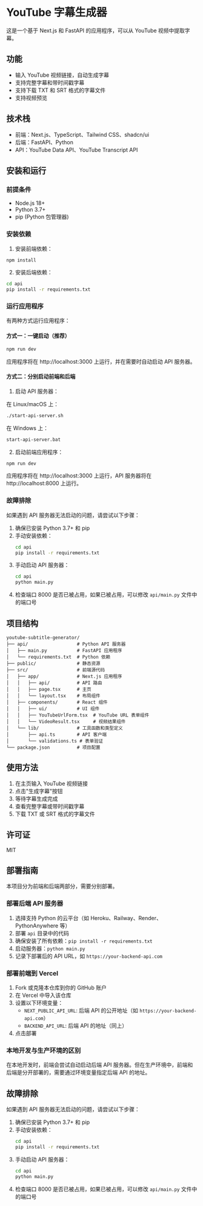 # YouTube 字幕生成器

这是一个基于 Next.js 和 FastAPI 的应用程序，可以从 YouTube 视频中提取字幕。

## 功能

- 输入 YouTube 视频链接，自动生成字幕
- 支持完整字幕和带时间戳字幕
- 支持下载 TXT 和 SRT 格式的字幕文件
- 支持视频预览

## 技术栈

- 前端：Next.js、TypeScript、Tailwind CSS、shadcn/ui
- 后端：FastAPI、Python
- API：YouTube Data API、YouTube Transcript API

## 安装和运行

### 前提条件

- Node.js 18+
- Python 3.7+
- pip (Python 包管理器)

### 安装依赖

1. 安装前端依赖：

```bash
npm install
```

2. 安装后端依赖：

```bash
cd api
pip install -r requirements.txt
```

### 运行应用程序

有两种方式运行应用程序：

#### 方式一：一键启动（推荐）

```bash
npm run dev
```

应用程序将在 http://localhost:3000 上运行，并在需要时自动启动 API 服务器。

#### 方式二：分别启动前端和后端

1. 启动 API 服务器：

在 Linux/macOS 上：

```bash
./start-api-server.sh
```

在 Windows 上：

```bash
start-api-server.bat
```

2. 启动前端应用程序：

```bash
npm run dev
```

应用程序将在 http://localhost:3000 上运行，API 服务器将在 http://localhost:8000 上运行。

### 故障排除

如果遇到 API 服务器无法启动的问题，请尝试以下步骤：

1. 确保已安装 Python 3.7+ 和 pip
2. 手动安装依赖：
   ```bash
   cd api
   pip install -r requirements.txt
   ```
3. 手动启动 API 服务器：
   ```bash
   cd api
   python main.py
   ```
4. 检查端口 8000 是否已被占用，如果已被占用，可以修改 `api/main.py` 文件中的端口号

## 项目结构

```
youtube-subtitle-generator/
├── api/                  # Python API 服务器
│   ├── main.py           # FastAPI 应用程序
│   └── requirements.txt  # Python 依赖
├── public/               # 静态资源
├── src/                  # 前端源代码
│   ├── app/              # Next.js 应用程序
│   │   ├── api/          # API 路由
│   │   ├── page.tsx      # 主页
│   │   └── layout.tsx    # 布局组件
│   ├── components/       # React 组件
│   │   ├── ui/           # UI 组件
│   │   ├── YouTubeUrlForm.tsx  # YouTube URL 表单组件
│   │   └── VideoResult.tsx     # 视频结果组件
│   └── lib/              # 工具函数和类型定义
│       ├── api.ts        # API 客户端
│       └── validations.ts # 表单验证
└── package.json          # 项目配置
```

## 使用方法

1. 在主页输入 YouTube 视频链接
2. 点击"生成字幕"按钮
3. 等待字幕生成完成
4. 查看完整字幕或带时间戳字幕
5. 下载 TXT 或 SRT 格式的字幕文件

## 许可证

MIT

## 部署指南

本项目分为前端和后端两部分，需要分别部署。

### 部署后端 API 服务器

1. 选择支持 Python 的云平台（如 Heroku、Railway、Render、PythonAnywhere 等）
2. 部署 `api` 目录中的代码
3. 确保安装了所有依赖：`pip install -r requirements.txt`
4. 启动服务器：`python main.py`
5. 记录下部署后的 API URL，如 `https://your-backend-api.com`

### 部署前端到 Vercel

1. Fork 或克隆本仓库到你的 GitHub 账户
2. 在 Vercel 中导入该仓库
3. 设置以下环境变量：
   - `NEXT_PUBLIC_API_URL`: 后端 API 的公开地址（如 `https://your-backend-api.com`）
   - `BACKEND_API_URL`: 后端 API 的地址（同上）
4. 点击部署

### 本地开发与生产环境的区别

在本地开发时，前端会尝试自动启动后端 API 服务器。但在生产环境中，前端和后端是分开部署的，需要通过环境变量指定后端 API 的地址。

## 故障排除

如果遇到 API 服务器无法启动的问题，请尝试以下步骤：

1. 确保已安装 Python 3.7+ 和 pip
2. 手动安装依赖：
   ```bash
   cd api
   pip install -r requirements.txt
   ```
3. 手动启动 API 服务器：
   ```bash
   cd api
   python main.py
   ```
4. 检查端口 8000 是否已被占用，如果已被占用，可以修改 `api/main.py` 文件中的端口号
